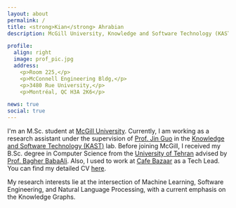 ```yaml
---
layout: about
permalink: /
title: <strong>Kian</strong> Ahrabian
description: McGill University, Knowledge and Software Technology (KAST) lab

profile:
  align: right
  image: prof_pic.jpg
  address:
    <p>Room 225,</p>
    <p>McConnell Engineering Bldg,</p>
    <p>3480 Rue University,</p>
    <p>Montréal, QC H3A 2K6</p>

news: true
social: true
---
```


I'm an M.Sc. student at [McGill University](http://www.mcgill.ca/). Currently, I am working as a research assistant under the supervision of [Prof. Jin Guo](http://jguo-web.com/) in the [Knowledge and Software Technology (KAST)](http://jguo-web.com/lab.html) lab. Before joining McGill, I received my B.Sc. degree in Computer Science from the [University of Tehran](https://ut.ac.ir/en) advised by [Prof. Bagher BabaAli](https://rtis2.ut.ac.ir/cv/babaali/?lang=en-gb). Also, I used to work at [Cafe Bazaar](https://cafebazaar.ir/?l=en) as a Tech Lead. You can find my detailed CV [here](/assets/pdf/cv.pdf).

My research interests lie at the intersection of Machine Learning, Software Engineering, and Natural Language Processing, with a current emphasis on the Knowledge Graphs.
